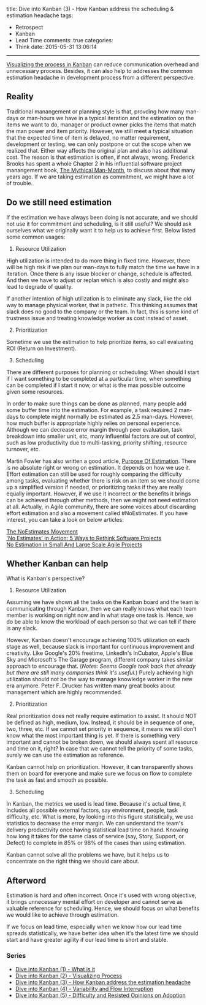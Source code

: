title: Dive into Kanban (3) - How Kanban address the scheduling & estimation headache
tags:
  - Retrospect
  - Kanban
  - Lead Time
comments: true
categories:
  - Think
date: 2015-05-31 13:06:14
---

[The Mythical Man-Month]: http://www.amazon.com/Mythical-Man-Month-Software-Engineering-Anniversary/dp/0201835959
[Visualizing the process in Kanban]: http://www.thinkingincrowd.me/2015/05/29/Dive-into-Kanban-2-Visualizing-Process/

[Visualizing the process in Kanban][] can reduce communication overhead and unnecessary process.  Besides, it can also help to addresses the common estimation headache in development process from a different perspective.  

## Reality

Traditional manangement or planning style is that, provding how many man-days or man-hours we have in a typical iteration and the estimation on the items we want to do, manager or product owner picks the items that match the man power and item priority.  However, we still meet a typical situation that the expected time of item is delayed, no matter requirement, development or testing.  we can only postpone or cut the scope when we realized that.  Either way affects the original plan and also has additional cost.  The reason is that estimation is often, if not always, wrong.  Frederick Brooks has spent a whole Chapter 2 in his influential software project manangement book, [The Mythical Man-Month][], to discuss about that many years ago.  If we are taking estimation as commitment, we might have a lot of trouble.  

## Do we still need estimation

If the estimation we have always been doing is not accurate, and we should not use it for commitment and scheduling, is it still useful?  We should ask ourselves what we originally want it to help us to achieve first.  Below listed some common usages:  

1. Resource Utilization  

  High utilization is intended to do more thing in fixed time.  However, there will be high risk if we plan our man-days to fully match the time we have in a iteration.  Once there is any issue blocker or change, schedule is affected.  And then we have to adjust or replan which is also costly and might also lead to degrade of quality.  

  If another intention of high utilization is to eliminate any slack, like the old way to manage physical worker, that is pathetic.  This thinking assumes that slack does no good to the company or the team.  In fact, this is some kind of trustness issue and treating knowledge worker as cost instead of asset.  

2. Prioritization  

  Sometime we use the estimation to help prioritize items, so call evaluating ROI (Return on Investment).  

3. Scheduling

  There are different purposes for planning or scheduling: When should I start if I want something to be completed at a particular time, when something can be completed if I start it now, or what is the max possible outcome given some resources.  

  In order to make sure things can be done as planned, many people add some buffer time into the estimation.  For example, a task required 2 man-days to complete might normally be estimated as 2.5 man-days.  However, how much buffer is appropriate highly relies on personal experience.  Although we can decrease error margin through peer evaluation, task breakdown into smaller unit, etc, many influential factors are out of control, such as low productivity due to multi-tasking, priority shifting, resource turnover, etc.  


Martin Fowler has also written a good article, [Purpose Of Estimation][].  There is no absolute right or wrong on estimation.  It depends on how we use it.  Effort estimation can still be used for roughly comparing the difficulty among tasks, evaluating whether there is risk on an item so we should come up a simplified version if needed, or prioritizing tasks if they are really equally important.  However, if we use it incorrect or the benefits it brings can be achieved through other methods, then we might not need estimation at all.  Actually, in Agile community, there are some voices about discarding effort estimation and also a movement called \#NoEstimates.  If you have interest, you can take a look on below articles:  

[The NoEstimates Movement]: http://ronjeffries.com/xprog/articles/the-noestimates-movement/  
['No Estimates' in Action: 5 Ways to Rethink Software Projects]: http://www.cio.com/article/2381167/agile-development/-no-estimates-in-action-5-ways-to-rethink-software-projects.html
[No Estimation in Small And Large Scale Agile Projects]: http://www.infoq.com/news/2015/02/agile-no-estimation  
[Purpose Of Estimation]: http://martinfowler.com/bliki/PurposeOfEstimation.html

[The NoEstimates Movement][]  
['No Estimates' in Action: 5 Ways to Rethink Software Projects][]  
[No Estimation in Small And Large Scale Agile Projects][]  

## Whether Kanban can help

What is Kanban's perspective?

1. Resource Utilization  

  Assuming we have shown all the tasks on the Kanban board and the team is communicating through Kanban, then we can really knows what each team member is working on right now and in what stage one task is.  Hence, we do be able to know the workload of each person so that we can tell if there is any slack.  

  However, Kanban doesn't encourage achieving 100% utilization on each stage as well, because slack is important for continuous improvement and creativity.  Like Google's 20% freetime, LinkedIn's InCubator, Apple's Blue Sky and Microsoft's The Garage program, different company takes similar approach to encourage that.  (_Notes: Seems Google took back that already but there are still many companies think it's useful._)  Purely achieving high utilization should not be the way to manage knowledge worker in the new era anymore.  Peter F. Drucker has written many great books about management which are highly recommended.  

2. Prioritization  

  Real prioritization does not really require estimation to assist.  It should NOT be defined as high, medium, low.  Instead, it should be in sequence of one, two, three, etc.  If we cannot set priority in sequence, it means we still don't know what the most important thing is yet.  If there is something very important and cannot be broken down, we should always spent all resource and time on it, right?  In case that we cannot tell the priority of some tasks, surely we can use the estimation as reference.  

  Kanban cannot help on prioritization.  However, it can transparently shows them on board for everyone and make sure we focus on flow to complete the task as fast and smooth as possible.  

3. Scheduling  

  In Kanban, the metrics we used is lead time.  Because it's actual time, it includes all possible external factors, say environment, people, task difficulty, etc.  What is more, by looking into this figure statistically, we use statistics to decrease the error margin.  We can understand the team's delivery productivity once having statistical lead time on hand.  Knowing how long it takes for the same class of service (say, Story, Support, or Defect) to complete in 85% or 98% of the cases than using estimation.

Kanban cannot solve all the problems we have, but it helps us to concentrate on the right thing we should care about.  


## Afterword  

Estimation is hard and often incorrect.  Once it's used with wrong objective, it brings unnecessary mental effort on developer and cannot serve as valuable reference for scheduling.  Hence, we should focus on what benefits we would like to achieve through estimation.

If we focus on lead time, especially when we know how our lead time spreads statistically, we have better idea when it's the latest time we should start and have greater agility if our lead time is short and stable.  


### Series
[Dive into Kanban (1) - What is it]: http://www.thinkingincrowd.me/2015/05/20/Dive-into-Kanban-1-What-is-it/
[Dive into Kanban (2) - Visualizing Process]: http://www.thinkingincrowd.me/2015/05/29/Dive-into-Kanban-2-Visualizing-Process/
[Dive into Kanban (3) - How Kanban address the estimation headache]: http://www.thinkingincrowd.me/2015/05/31/Dive-into-Kanban-3-How-Kanban-address-the-estimation-headache/
[Dive into Kanban (4) - Variability and Flow Interruption]: http://www.thinkingincrowd.me/2015/06/05/Dive-into-Kanban-4-Variability-and-Flow-Interruption/
[Dive into Kanban (5) - Difficulty and Resisted Opinions on Adoption]: http://www.thinkingincrowd.me/2015/07/23/Difficulty-and-Resisted-Opinions-on-Adoption/

* [Dive into Kanban (1) - What is it][]  
* [Dive into Kanban (2) - Visualizing Process][]  
* [Dive into Kanban (3) - How Kanban address the estimation headache][]  
* [Dive into Kanban (4) - Variability and Flow Interruption][]  
* [Dive into Kanban (5) - Difficulty and Resisted Opinions on Adoption][]  

